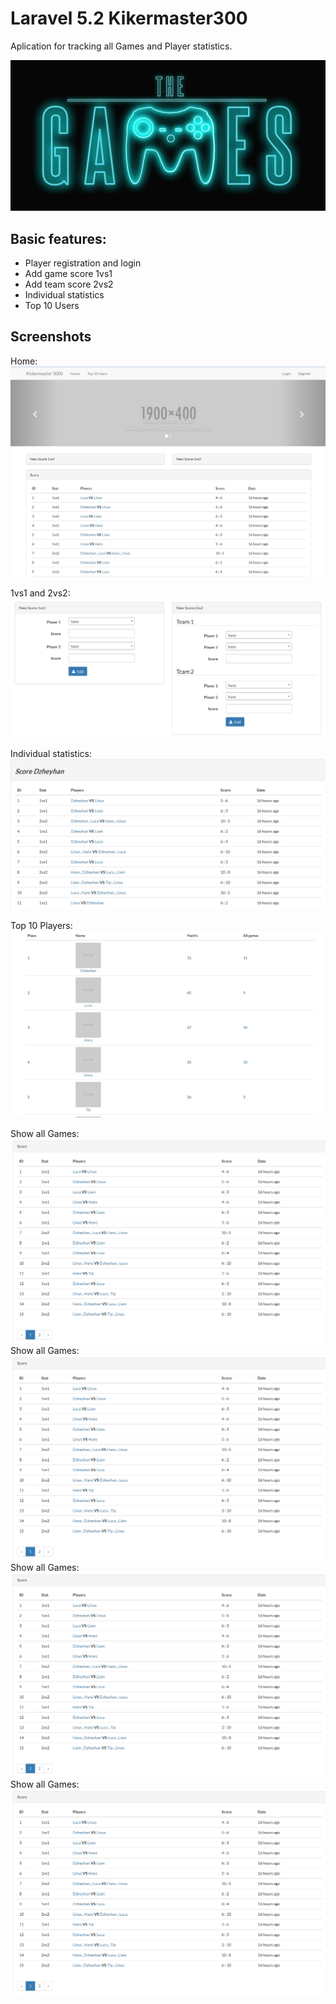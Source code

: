 # Laravel 5.2 Kikermaster300
Aplication for tracking all Games and Player statistics.

![Home](https://raw.githubusercontent.com/dzheyhan/Laravel.5.2_kikermaster300/master/public/images/GitHubImages/the-games-logo.jpg)


## Basic features:

*	Player registration and login
*   Add game score 1vs1
*	Add team score 2vs2
*   Individual statistics 
*	Top 10 Users


## Screenshots
Home:
	![Home](https://raw.githubusercontent.com/dzheyhan/Laravel.5.2_kikermaster300/master/public/images/GitHubImages/Home.jpg)
	
1vs1 and 2vs2:
	![Home](https://raw.githubusercontent.com/dzheyhan/Laravel.5.2_kikermaster300/master/public/images/GitHubImages/1vs1_2vs2.jpg)

Individual statistics:
	![Home](https://raw.githubusercontent.com/dzheyhan/Laravel.5.2_kikermaster300/master/public/images/GitHubImages/Individual_Player_games%20.jpg)
	
Top 10 Players:
	![Home](https://raw.githubusercontent.com/dzheyhan/Laravel.5.2_kikermaster300/master/public/images/GitHubImages/top10_player.jpg)
	
Show all Games:
	![Home](https://raw.githubusercontent.com/dzheyhan/Laravel.5.2_kikermaster300/master/public/images/GitHubImages/games.jpg)
	Show all Games:
	![Home](https://raw.githubusercontent.com/dzheyhan/Laravel.5.2_kikermaster300/master/public/images/GitHubImages/games.jpg)
	Show all Games:
	![Home](https://raw.githubusercontent.com/dzheyhan/Laravel.5.2_kikermaster300/master/public/images/GitHubImages/games.jpg)
	Show all Games:
	![Home](https://raw.githubusercontent.com/dzheyhan/Laravel.5.2_kikermaster300/master/public/images/GitHubImages/games.jpg)
	
